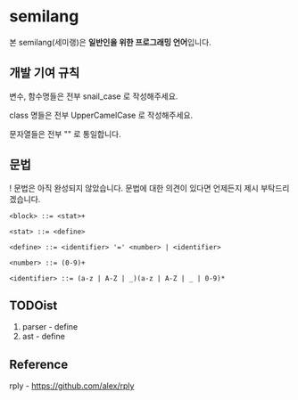 # semilang

본 semilang(세미랭)은 **일반인을 위한 프로그래밍 언어**입니다.

## 개발 기여 규칙

변수, 함수명들은 전부 snail_case 로 작성해주세요.

class 명들은 전부 UpperCamelCase 로 작성해주세요.

문자열들은 전부 "" 로 통일합니다.

## 문법

! 문법은 아직 완성되지 않았습니다. 문법에 대한 의견이 있다면 언제든지 제시 부탁드리겠습니다.

    <block> ::= <stat>+
    
    <stat> ::= <define>
    
    <define> ::= <identifier> '=' <number> | <identifier>
    
    <number> ::= (0-9)+
    
    <identifier> ::= (a-z | A-Z | _)(a-z | A-Z | _ | 0-9)*



## TODOist

1. parser - define
2. ast - define

## Reference

rply - https://github.com/alex/rply

